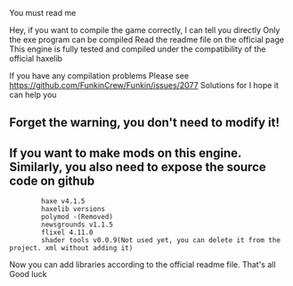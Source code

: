  You must read me

Hey, if you want to compile the game correctly, I can tell you directly
Only the exe program can be compiled
Read the readme file on the official page
This engine is fully tested and compiled under the compatibility of the official haxelib

If you have any compilation problems
Please see https://github.com/FunkinCrew/Funkin/issues/2077 Solutions for
I hope it can help you

Forget the warning, you don't need to modify it!
--------------------------------------------------
If you want to make mods on this engine.
Similarly, you also need to expose the source code on github
--------------------------------------------------
            haxe v4.1.5
            haxelib versions
            polymod -(Removed)
            newsgrounds v1.1.5
            flixel 4.11.0
            shader tools v0.0.9(Not used yet, you can delete it from the project. xml without adding it)
Now you can add libraries according to the official readme file.
That's all
Good luck


